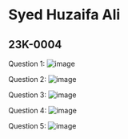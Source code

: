 # Syed Huzaifa Ali
## 23K-0004

Question 1:
![image](https://github.com/syedhuzaifa2005/PfFall23/assets/142867893/be4bffa3-d67a-4f5c-8230-309f82a156a0)
  
Question 2:
![image](https://github.com/syedhuzaifa2005/PfFall23/assets/142867893/6d6b1e33-37f6-4927-97ad-49089fa34c94)

Question 3:
![image](https://github.com/syedhuzaifa2005/PfFall23/assets/142867893/8eea0d1f-74b0-4ab5-9d0f-4b8cd981ad00)

Question 4:
![image](https://github.com/syedhuzaifa2005/PfFall23/assets/142867893/091b2655-f431-4d3a-a7c2-d5536f9752d6)

Question 5:
![image](https://github.com/syedhuzaifa2005/PfFall23/assets/142867893/6d6f725a-5e31-4365-9d74-2d1777248a88)
